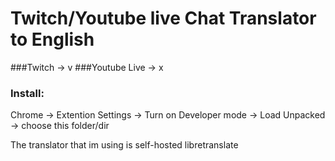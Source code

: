 # Twitch/Youtube live Chat Translator to English

###Twitch -> v
###Youtube Live -> x

### Install:
Chrome -> Extention Settings -> Turn on Developer mode -> Load Unpacked -> choose this folder/dir

The translator that im using is self-hosted libretranslate
